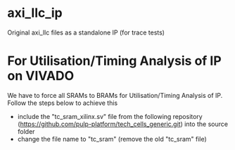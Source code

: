 # axi_llc_ip
Original axi_llc files as a standalone IP (for trace tests)

# For Utilisation/Timing Analysis of IP on VIVADO
We have to force all SRAMs to BRAMs for Utilisation/Timing Analysis of IP. Follow the steps below to achieve this
- include the "tc_sram_xilinx.sv" file from the following repository (https://github.com/pulp-platform/tech_cells_generic.git) into the source folder
- change the file name to "tc_sram" (remove the old "tc_sram" file)
